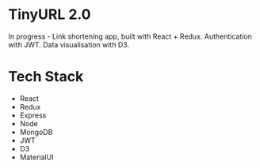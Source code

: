 # TinyURL 2.0
In progress - Link shortening app, built with React + Redux. Authentication with JWT. Data visualisation with D3.

# Tech Stack
* React
* Redux
* Express
* Node
* MongoDB
* JWT
* D3
* MaterialUI

